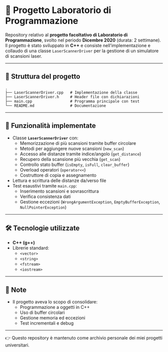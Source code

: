 # 🔬 Progetto Laboratorio di Programmazione

Repository relativo al **progetto facoltativo di Laboratorio di Programmazione**, svolto nel periodo **Dicembre 2020** (durata: 2 settimane).  
Il progetto è stato sviluppato in **C++** e consiste nell’implementazione e collaudo di una classe `LaserScannerDriver` per la gestione di un simulatore di scansioni laser.

---

## 📂 Struttura del progetto

```
.
├── LaserScannerDriver.cpp   # Implementazione della classe
├── LaserScannerDriver.h     # Header file con dichiarazioni
├── main.cpp                 # Programma principale con test
└── README.md                # Documentazione
```

---

## 🚀 Funzionalità implementate

- Classe **`LaserScannerDriver`** con:
  - Memorizzazione di più scansioni tramite buffer circolare
  - Metodi per aggiungere nuove scansioni (`new_scan`)
  - Accesso alle distanze tramite indice/angolo (`get_distance`)
  - Recupero della scansione più vecchia (`get_scan`)
  - Controllo stato buffer (`isEmpty`, `isFull`, `clear_buffer`)
  - Overload operatori (`operator<<`)
  - Costruttore di copia e assegnamento
- Lettura e scrittura delle distanze da/verso file
- Test esaustivi tramite `main.cpp`:
  - Inserimento scansioni e sovrascrittura
  - Verifica consistenza dati
  - Gestione eccezioni (`WrongArgumentException`, `EmptyBufferException`, `NullPointerException`)

---


## 🛠️ Tecnologie utilizzate

- **C++ (g++)**
- Librerie standard:
  - `<vector>`
  - `<string>`
  - `<fstream>`
  - `<iostream>`

---


## 📖 Note

- Il progetto aveva lo scopo di consolidare:
  - Programmazione a oggetti in C++
  - Uso di buffer circolari
  - Gestione memoria ed eccezioni
  - Test incrementali e debug


---

👉 Questo repository è mantenuto come archivio personale dei miei progetti universitari.
